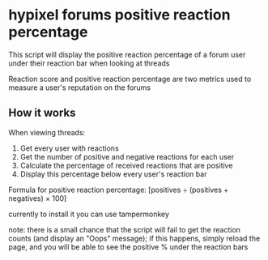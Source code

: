 # hypixel forums positive reaction percentage
This script will display the positive reaction percentage of a forum user under their reaction bar when looking at threads

Reaction score and positive reaction percentage are two metrics used to measure a user's reputation on the forums

## How it works
When viewing threads:
1. Get every user with reactions
2. Get the number of positive and negative reactions for each user
3. Calculate the percentage of received reactions that are positive
4. Display this percentage below every user's reaction bar

Formula for positive reaction percentage: [positives ÷ (positives + negatives) × 100]

currently to install it you can use tampermonkey

note: there is a small chance that the script will fail to get the reaction counts (and display an "Oops" message); if this happens, simply reload the page, and you will be able to see the positive % under the reaction bars
